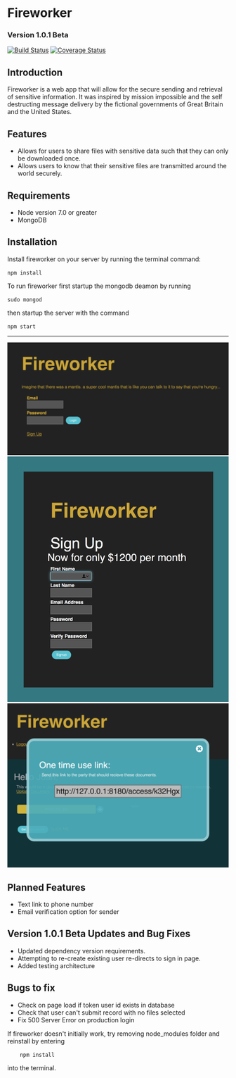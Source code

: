 # Fireworker
### Version 1.0.1 Beta
[![Build Status](https://travis-ci.org/JSitter/fireworker.svg?branch=master)](https://travis-ci.org/JSitter/fireworker)
[![Coverage Status](https://coveralls.io/repos/github/JSitter/fireworker/badge.svg?branch=master)](https://coveralls.io/github/JSitter/fireworker?branch=master)


## Introduction
Fireworker is a web app that will allow for the secure sending and retrieval of sensitive information. It was inspired by mission impossible and the self destructing message delivery by the fictional governments of Great Britain and the United States.

## Features
* Allows for users to share files with sensitive data such that they can only be downloaded once.
* Allows users to know that their sensitive files are transmitted around the world securely.

## Requirements
* Node version 7.0 or greater
* MongoDB

## Installation
Install fireworker on your server by running the terminal command:
```
npm install
```

To run fireworker first startup the mongodb deamon by running

``` 
sudo mongod 
``` 

then startup the server with the command 

``` 
npm start 
```

---


![index page](./help_files/fireworkermain.png)
![login page](./help_files/fireworkerlogin.png)
![link token](./help_files/fireworkerlink.png)

## Planned Features
* Text link to phone number
* Email verification option for sender


## Version 1.0.1 Beta Updates and Bug Fixes
* Updated dependency version requirements.
* Attempting to re-create existing user re-directs to sign in page.
* Added testing architecture

## Bugs to fix 
* Check on page load if token user id exists in database
* Check that user can't submit record with no files selected
* Fix 500 Server Error on production login


If fireworker doesn't initially work, try removing node_modules folder and reinstall by entering

```
    npm install
```
into the terminal.